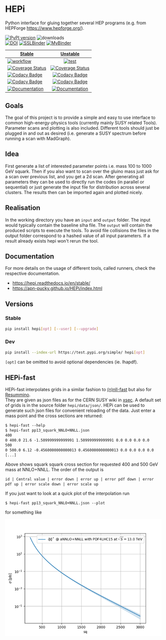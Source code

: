 # HEPi

Python interface for gluing together several HEP programs (e.g. from HEPForge <https://www.hepforge.org/>).

[![PyPI version][pypi image]][pypi link] 
![downloads](https://img.shields.io/pypi/dm/hepi.svg)  
[![DOI](https://zenodo.org/badge/DOI/10.5281/zenodo.8430837.svg)](https://doi.org/10.5281/zenodo.8430837) 
[![SSLBinder](https://binderhub.ssl-hep.org/badge_logo.svg)](https://binderhub.ssl-hep.org/v2/gh/APN-Pucky/HEPi/binder?labpath=docs%2Fsource%2Fexamples%2Fdemo_00_resummino.ipynb)
[![MyBinder](https://mybinder.org/badge_logo.svg)](https://mybinder.org/v2/gh/APN-Pucky/HEPi/binder?labpath=docs%2Fsource%2Fexamples%2Fdemo_00_resummino.ipynb)

| [Stable][doc stable]        | [Unstable][doc test]           |
| ------------- |:-------------:|
| [![workflow][a s image]][a s link]      | [![test][a t image]][a t link]     |
| [![Coverage Status][c s i]][c s l] | [![Coverage Status][c t i]][c t l] |
| [![Codacy Badge][cc s c i]][cc s c l]      |[![Codacy Badge][cc c i]][cc c l] | 
| [![Codacy Badge][cc s q i]][cc s q l]      |[![Codacy Badge][cc q i]][cc q l] | 
| [![Documentation][rtd s i]][rtd s l] | [![Documentation][rtd t i]][rtd t l]  | 


## Goals

The goal of this project is to provide a simple and easy to use interface to common high-energy-physics tools (currently mainly SUSY related Tools).
Parameter scans and plotting is also included.
Different tools should just be plugged in and out as desired (i.e. generate a SUSY spectrum before running a scan with MadGraph).

## Idea

First generate a list of interested parameter points i.e. mass 100 to 1000 GeV squark.
Then if you also want to scan over the gluino mass just ask for a scan over previous list, and you get a 2d scan.
After generating all parameters they can be used to directly run the codes (in parallel or sequential) or just generate the input file for distribution across several clusters.
The results then can be imported again and plotted nicely.

## Realisation
In the working directory you have an `input` and `output` folder. The input would typically contain the baseline slha file.
The `output` will contain the produced scripts to execute the tools.
To avoid file collisions the files in the output folder correspond to a hashed value of all input parameters.
If a result already exists hepi won't rerun the tool.

## Documentation

For more details on the usage of different tools, called runners, check the respective documentation.

-   <https://hepi.readthedocs.io/en/stable/>
-   <https://apn-pucky.github.io/HEPi/index.html>

## Versions

### Stable

```sh
pip install hepi[opt] [--user] [--upgrade]
```

### Dev

```sh
pip install --index-url https://test.pypi.org/simple/ hepi[opt]
```

`[opt]` can be omitted to avoid optional dependencies (ie. lhapdf).


## HEPi-fast
HEPi-fast interpolates grids in a similar fashion to [(n)nll-fast](https://www.uni-muenster.de/Physik.TP/~akule_01/nnllfast/doku.php?id=nllfast) but also for [Resummino](https://resummino.hepforge.org).  
They are given as json files as for the CERN SUSY wiki in [xsec](https://github.com/fuenfundachtzig/xsec).
A default set of grids is in the source folder `hepi/data/json/`.
HEPi can be used to generate such json files for convenient reloading of the data.
Just enter a mass point and the cross sections are returned:

```
$ hepi-fast --help
$ hepi-fast pp13_squark_NNLO+NNLL.json
400
0 400.0 21.6 -1.509999999999991 1.509999999999991 0.0 0.0 0.0 0.0
500
0 500.0 6.12 -0.4560000000000013 0.4560000000000013 0.0 0.0 0.0 0.0
[...]
```

Above shows squark squark cross section for requested 400 and 500 GeV mass at NNLO+NNLL.
The order of the output is 
```
id | Central value | error down | error up | error pdf down | error pdf up | error scale down | error scale up
```
If you just want to look at a quick plot of the interpolation run
```
$ hepi-fast pp13_squark_NNLO+NNLL.json --plot
```
for something like

![plot](./img/out.png)


[doc stable]: https://apn-pucky.github.io/HEPi/index.html
[doc test]: https://apn-pucky.github.io/HEPi/test/index.html

[pypi image]: https://badge.fury.io/py/hepi.svg
[pypi link]: https://pypi.org/project/hepi/

[a s image]: https://github.com/APN-Pucky/HEPi/actions/workflows/stable.yml/badge.svg
[a s link]: https://github.com/APN-Pucky/HEPi/actions/workflows/stable.yml
[a t link]: https://github.com/APN-Pucky/HEPi/actions/workflows/unstable.yml
[a t image]: https://github.com/APN-Pucky/HEPi/actions/workflows/unstable.yml/badge.svg

[cc s q i]: https://app.codacy.com/project/badge/Grade/ef07b792a0f84f2eb1d7ebe07ae9e639?branch=stable
[cc s q l]: https://www.codacy.com/gh/APN-Pucky/HEPi/dashboard?utm_source=github.com&amp;utm_medium=referral&amp;utm_content=APN-Pucky/HEPi&amp;utm_campaign=Badge_Grade?branch=stable
[cc s c i]: https://app.codacy.com/project/badge/Coverage/ef07b792a0f84f2eb1d7ebe07ae9e639?branch=stable
[cc s c l]: https://www.codacy.com/gh/APN-Pucky/HEPi/dashboard?utm_source=github.com&utm_medium=referral&utm_content=APN-Pucky/HEPi&utm_campaign=Badge_Coverage?branch=stable

[cc q i]: https://app.codacy.com/project/badge/Grade/ef07b792a0f84f2eb1d7ebe07ae9e639
[cc q l]: https://www.codacy.com/gh/APN-Pucky/HEPi/dashboard?utm_source=github.com&amp;utm_medium=referral&amp;utm_content=APN-Pucky/HEPi&amp;utm_campaign=Badge_Grade
[cc c i]: https://app.codacy.com/project/badge/Coverage/ef07b792a0f84f2eb1d7ebe07ae9e639
[cc c l]: https://www.codacy.com/gh/APN-Pucky/HEPi/dashboard?utm_source=github.com&utm_medium=referral&utm_content=APN-Pucky/HEPi&utm_campaign=Badge_Coverage

[c s i]: https://coveralls.io/repos/github/APN-Pucky/HEPi/badge.svg?branch=stable
[c s l]: https://coveralls.io/github/APN-Pucky/HEPi?branch=stable
[c t l]: https://coveralls.io/github/APN-Pucky/HEPi?branch=master
[c t i]: https://coveralls.io/repos/github/APN-Pucky/HEPi/badge.svg?branch=master

[rtd s i]: https://readthedocs.org/projects/hepi/badge/?version=stable
[rtd s l]: https://hepi.readthedocs.io/en/stable/?badge=stable
[rtd t i]: https://readthedocs.org/projects/hepi/badge/?version=latest
[rtd t l]: https://hepi.readthedocs.io/en/latest/?badge=latest
